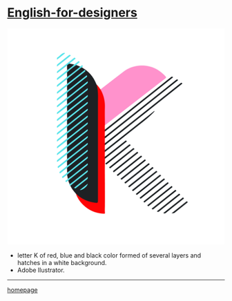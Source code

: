 # [English-for-designers](https://github.com/RonaldRonno/english-for-designers/blob/main/README.md)

![Photo of letter](Kletter.jpg)
- letter K of red, blue and black color formed of several layers and hatches in a white background.
- Adobe Ilustrator.
___
[homepage](https://github.com/RonaldRonno/english-for-designers/blob/main/07-homepage/index.md)

